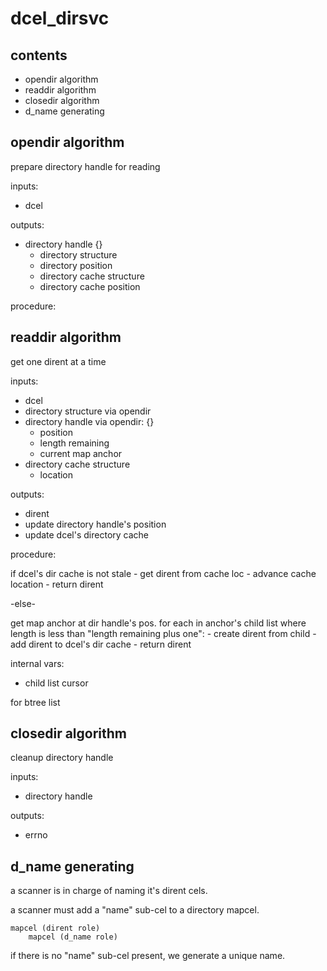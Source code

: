 








dcel_dirsvc
===========


contents
--------
- opendir algorithm
- readdir algorithm
- closedir algorithm
- d_name generating



opendir algorithm
-----------------
prepare directory handle for reading

inputs:
- dcel

outputs:
- directory handle {}
  - directory structure
  - directory position
  - directory cache structure
  - directory cache position

procedure:




readdir algorithm
-----------------
get one dirent at a time

inputs:
- dcel
- directory structure via opendir
- directory handle via opendir: {}
    - position
    - length remaining
    - current map anchor
- directory cache structure
    - location

outputs:
- dirent
- update directory handle's position
- update dcel's directory cache


procedure:

if dcel's dir cache is not stale
    - get dirent from cache loc
    - advance cache location
    - return dirent

-else-

get map anchor at dir handle's pos.
for each in anchor's child list where length is less than "length remaining plus one":
    - create dirent from child
    - add dirent to dcel's dir cache
    - return dirent

internal vars:
- child list cursor

for btree list




closedir algorithm
------------------
cleanup directory handle

inputs:
- directory handle

outputs:
- errno



d_name generating
-----------------

a scanner is in charge of naming it's dirent cels.

a scanner must add a "name" sub-cel to a directory mapcel.

    mapcel (dirent role)
        mapcel (d_name role)

if there is no "name" sub-cel present, we generate a unique name.


